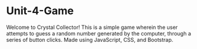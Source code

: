 # Unit-4-Game
Welcome to Crystal Collector!
This is a simple game wherein the user attempts to guess a random number generated by the computer, through a series of button clicks.
Made using JavaScript, CSS, and Bootstrap.

